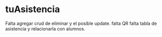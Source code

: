 # tuAsistencia

Falta agregar crud de eliminar y el posible update.
falta QR
falta tabla de asistencia y relacionarla con alumnos.
